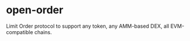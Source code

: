 # open-order
Limit Order protocol to support any token, any AMM-based DEX, all EVM-compatible chains.
